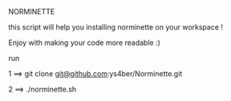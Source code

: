 NORMINETTE

this script will help you installing norminette on your workspace !

Enjoy with making your code more readable :)


run 

1 ==>  git clone git@github.com:ys4ber/Norminette.git

2 ==>  ./norminette.sh

